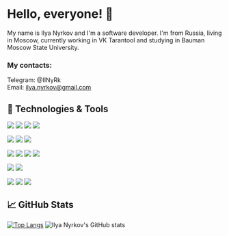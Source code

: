 <!-- Introduction -->
# Hello, everyone! 👋
My name is Ilya Nyrkov and I'm a software developer. I'm from Russia, living in Moscow, currently working in VK Tarantool
and studying in Bauman Moscow State University. <br />
### My contacts: <br />
Telegram: @IlNyRk <br />
Email: ilya.nyrkov@gmail.com <br />
## 🔧 Technologies & Tools
<!-- Technology shields -->
<!-- Programming languages -->
<!-- Commonly used languages -->
![](https://img.shields.io/badge/Code-Golang-informational?style=flat&logo=go&logoColor=white&color=2bbc8a)
![](https://img.shields.io/badge/Code-Python-informational?style=flat&logo=python&logoColor=white&color=2bbc8a)
![](https://img.shields.io/badge/Code-C++-informational?style=flat&logo=cplusplus&logoColor=white&color=2bbc8a)
![](https://img.shields.io/badge/Code-C-informational?style=flat&logo=c&logoColor=white&color=2bbc8a) <br />
<!-- Exotic languages -->
![](https://img.shields.io/badge/Code-C_Sharp-informational?style=flat&logo=csharp&logoColor=white&color=2bbc8a) 
![](https://img.shields.io/badge/Code-Rust-informational?style=flat&logo=rust&logoColor=white&color=2bbc8a)
![](https://img.shields.io/badge/Code-Erlang-informational?style=flat&logo=erlang&logoColor=white&color=2bbc8a)
<!-- Tools -->
![](https://img.shields.io/badge/Tools-Make-informational?style=flat&logo=cmake&logoColor=white&color=2bbc8a)
![](https://img.shields.io/badge/Shell-Bash-informational?style=flat&logo=gnubash&logoColor=white&color=2bbc8a)
![](https://img.shields.io/badge/Tools-Kubernetes-informational?style=flat&logo=kubernetes&logoColor=white&color=2bbc8a)
![](https://img.shields.io/badge/Tools-Docker-informational?style=flat&logo=docker&logoColor=white&color=2bbc8a)
<!-- Operating systems -->
![](https://img.shields.io/badge/OS-Linux-informational?style=flat&logo=linux&logoColor=white&color=2bbc8a)
![](https://img.shields.io/badge/OS-Ubuntu-informational?style=flat&logo=ubuntu&logoColor=white&color=2bbc8a)
<!-- Editor -->
![](https://img.shields.io/badge/Editor-Goland-informational?style=flat&logo=goland&logoColor=white&color=2bbc8a)
![](https://img.shields.io/badge/Editor-Pycharm-informational?style=flat&logo=pycharm&logoColor=white&color=2bbc8a)
![](https://img.shields.io/badge/Editor-Visual_Studio_Code-informational?style=flat&logo=visualstudiocode&logoColor=white&color=2bbc8a)


## 📈 GitHub Stats
<!-- Language stat -->
[![Top Langs](https://github-readme-stats.vercel.app/api/top-langs/?username=IlyaNyrkov&layout=demo&hide=CMake,Dockerfile&langs_count=5&theme=dark)](https://github.com/anuraghazra/github-readme-stats)
![Ilya Nyrkov's GitHub stats](https://github-readme-stats.vercel.app/api?username=IlyaNyrkov&show_icons=true&theme=dark)

